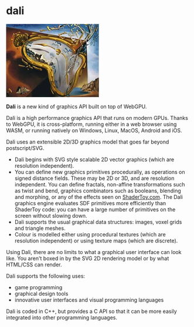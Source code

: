 # dali

![](images/melting_watch.jpeg)

**Dali** is a new kind of graphics API built on top of WebGPU.

Dali is a high performance graphics API that runs on modern GPUs.
Thanks to WebGPU, it is cross-platform, running either in a web browser
using WASM, or running natively on Windows, Linux, MacOS, Android and iOS.

Dali uses an extensible 2D/3D graphics model that goes far beyond postscript/SVG.
* Dali begins with SVG style scalable 2D vector graphics (which are resolution independent).
* You can define new graphics primitives procedurally, as operations on signed distance fields.
  These may be 2D or 3D, and are resolution independent.
  You can define fractals, non-affine transformations such as twist and bend,
  graphics combinators such as booleans, blending and morphing, or
  any of the effects seen on [ShaderToy.com](https://shadertoy.com/).
  The Dali graphics engine evaluates SDF primitives more efficiently than ShaderToy code:
  you can have a large number of primitives on the screen without slowing down.
* Dali supports the usual graphical data structures: images, voxel grids
  and triangle meshes.
* Colour is modelled either using procedural textures (which are resolution independent)
  or using texture maps (which are discrete).

Using Dali, there are no limits to what a graphical user interface can look like.
You aren't boxed in by the SVG 2D rendering model or by what HTML/CSS can render.

Dali supports the following uses:
* game programming
* graphical design tools
* innovative user interfaces and visual programming languages

Dali is coded in C++, but provides a C API so that it can be more easily integrated
into other programming languages.
